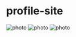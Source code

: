 # profile-site
![photo](https://user-images.githubusercontent.com/114734508/195508997-5b618d10-9ee0-48d8-ad05-05136aa94108.jpg)
![photo](https://user-images.githubusercontent.com/114734508/195508997-5b618d10-9ee0-48d8-ad05-05136aa94108.jpg)
![photo](https://user-images.githubusercontent.com/114734508/195508997-5b618d10-9ee0-48d8-ad05-05136aa94108.jpg)
